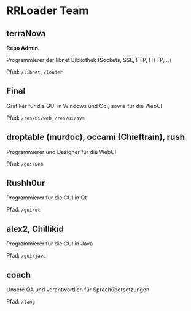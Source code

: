 # RRLoader Team

## terraNova
**Repo Admin.**

Programmierer der libnet Bibliothek (Sockets, SSL, FTP, HTTP, ..)

Pfad: `/libnet`, `/loader`

## Final
Grafiker für die GUI in Windows und Co., sowie für die WebUI

Pfad: `/res/ui/web`, `/res/ui/sys`

## droptable (murdoc), occami (Chieftrain), rush
Programmierer und Designer für die WebUI 

Pfad: `/gui/web`

## Rushh0ur
Programmierer für die GUI in Qt

Pfad: `/gui/qt`

## alex2, Chillikid
Programmierer für die GUI in Java

Pfad: `/gui/java`

##  coach
Unsere QA und verantwortlich für Sprachübersetzungen

Pfad: `/lang`